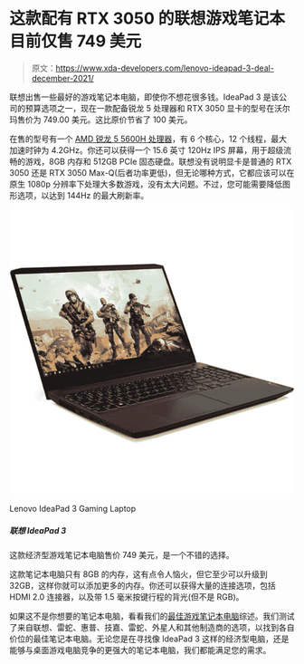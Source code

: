 # 这款配有 RTX 3050 的联想游戏笔记本目前仅售 749 美元

> 原文：<https://www.xda-developers.com/lenovo-ideapad-3-deal-december-2021/>

联想出售一些最好的游戏笔记本电脑，即使你不想花很多钱。IdeaPad 3 是该公司的预算选项之一，现在一款配备锐龙 5 处理器和 RTX 3050 显卡的型号在沃尔玛售价为 749.00 美元。这比原价节省了 100 美元。

在售的型号有一个 [AMD 锐龙 5 5600H 处理器](https://www.amd.com/en/products/apu/amd-ryzen-5-5600h)，有 6 个核心，12 个线程，最大加速时钟为 4.2GHz。你还可以获得一个 15.6 英寸 120Hz IPS 屏幕，用于超级流畅的游戏，8GB 内存和 512GB PCIe 固态硬盘。联想没有说明显卡是普通的 RTX 3050 还是 RTX 3050 Max-Q(后者功率更低)，但无论哪种方式，它都应该可以在原生 1080p 分辨率下处理大多数游戏，没有太大问题。不过，您可能需要降低图形选项，以达到 144Hz 的最大刷新率。

 <picture>![This budget gaming laptop is a great option for $749.](img/7ea53da7fd53a97ab27493d9cda4d92a.png)</picture> 

Lenovo IdeaPad 3 Gaming Laptop

##### 联想 IdeaPad 3

这款经济型游戏笔记本电脑售价 749 美元，是一个不错的选择。

这款笔记本电脑只有 8GB 的内存，这有点令人恼火，但它至少可以升级到 32GB，这样你就可以添加更多的内存。你还可以获得大量的连接选项，包括 HDMI 2.0 连接器，以及带 1.5 毫米按键行程的背光(但不是 RGB)。

如果这不是你想要的笔记本电脑，看看我们的[最佳游戏笔记本电脑](https://www.xda-developers.com/best-gaming-laptops/)综述。我们测试了来自联想、雷蛇、惠普、技嘉、雷蛇、外星人和其他制造商的选项，以找到各自价位的最佳笔记本电脑。无论您是在寻找像 IdeaPad 3 这样的经济型电脑，还是能够与桌面游戏电脑竞争的更强大的笔记本电脑，我们都能满足您的需求。